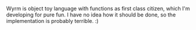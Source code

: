 Wyrm is object toy language with functions as first class citizen, which I'm developing for pure fun. I have no idea how it should be done, so the implementation is probably terrible. :)
